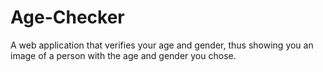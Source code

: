 # Age-Checker
A web application that verifies your age and gender, thus showing you an image of a person with the age and gender you chose.
